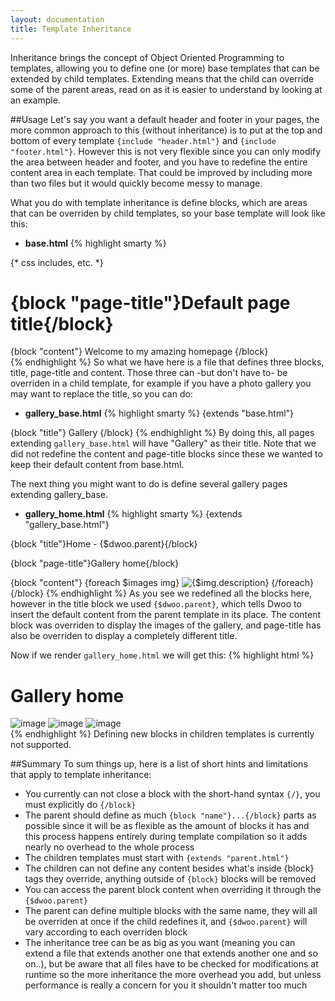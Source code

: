 ```yaml
---
layout: documentation
title: Template Inheritance
---
```


Inheritance brings the concept of Object Oriented Programming to templates, allowing you to define one (or more) base templates that can be extended by child templates. Extending means that the child can override some of the parent areas, read on as it is easier to understand by looking at an example.

##Usage
Let's say you want a default header and footer in your pages, the more common approach to this (without inheritance) is to put at the top and bottom of every template `{include "header.html"}` and `{include "footer.html"}`. However this is not very flexible since you can only modify the area between header and footer, and you have to redefine the entire content area in each template. That could be improved by including more than two files but it would quickly become messy to manage.

What you do with template inheritance is define blocks, which are areas that can be overriden by child templates, so your base template will look like this:

* **base.html**
{% highlight smarty %}
<html>
  <head>
    <title>{block "title"}My site name{/block}</title>
    {* css includes, etc. *}
  </head>
  <body>
    <h1>{block "page-title"}Default page title{/block}</h1>
    <div id="content">
      {block "content"}
        Welcome to my amazing homepage
      {/block}
    </div>
  </body>
</html>
{% endhighlight %}
So what we have here is a file that defines three blocks, title, page-title and content. Those three can -but don't have to- be overriden in a child template, for example if you have a photo gallery you may want to replace the title, so you can do:

* **gallery_base.html**
{% highlight smarty %}
{extends "base.html"}
 
{block "title"}
Gallery
{/block}
{% endhighlight %}
By doing this, all pages extending `gallery_base.html` will have "Gallery" as their title. Note that we did not redefine the content and page-title blocks since these we wanted to keep their default content from base.html.

The next thing you might want to do is define several gallery pages extending gallery_base.

* **gallery_home.html**
{% highlight smarty %}
{extends "gallery_base.html"}
 
{block "title"}Home - {$dwoo.parent}{/block}
 
{block "page-title"}Gallery home{/block}
 
{block "content"}
  {foreach $images img}
    <img src="{$img.url}" alt="{$img.description}" />
  {/foreach}
{/block}
{% endhighlight %}
As you see we redefined all the blocks here, however in the title block we used `{$dwoo.parent}`, which tells Dwoo to insert the default content from the parent template in its place. The content block was overriden to display the images of the gallery, and page-title has also be overriden to display a completely different title.

Now if we render `gallery_home.html` we will get this:
{% highlight html %}
<html>
  <head>
    <title>Home - Gallery</title>
  </head>
  <body>
    <h1>Gallery home</h1>
    <div id="content">
      <img src="/example.jpg" alt="image" />
      <img src="/example2.jpg" alt="image" />
      <img src="/example3.jpg" alt="image" />
    </div>
  </body>
</html>
{% endhighlight %}
Defining new blocks in children templates is currently not supported.

##Summary
To sum things up, here is a list of short hints and limitations that apply to template inheritance:

* You currently can not close a block with the short-hand syntax `{/}`, you must explicitly do `{/block}`
* The parent should define as much `{block "name"}...{/block}` parts as possible since it will be as flexible as the amount of blocks it has and this process happens entirely during template compilation so it adds nearly no overhead to the whole process
* The children templates must start with `{extends "parent.html"}`
* The children can not define any content besides what's inside {block} tags they override, anything outside of `{block}` blocks will be removed
* You can access the parent block content when overriding it through the `{$dwoo.parent}`
* The parent can define multiple blocks with the same name, they will all be overriden at once if the child redefines it, and `{$dwoo.parent}` will vary according to each overriden block
* The inheritance tree can be as big as you want (meaning you can extend a file that extends another one that extends another one and so on..), but be aware that all files have to be checked for modifications at runtime so the more inheritance the more overhead you add, but unless performance is really a concern for you it shouldn't matter too much